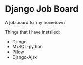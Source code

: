 # Django Job Board
A job board for my hometown

Things that I have installed:
- Django
- MySQL-python
- Pillow
- Django-Ajax
